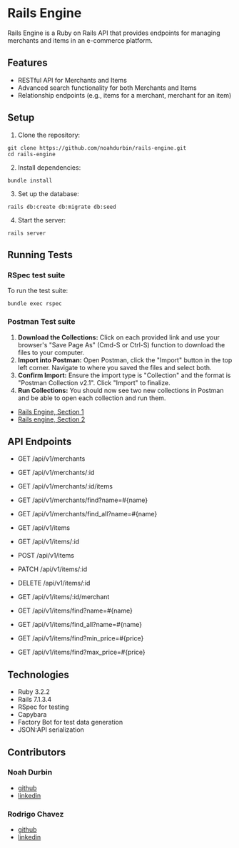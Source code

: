 # Rails Engine

Rails Engine is a Ruby on Rails API that provides endpoints for managing merchants and items in an e-commerce platform.

## Features

- RESTful API for Merchants and Items
- Advanced search functionality for both Merchants and Items
- Relationship endpoints (e.g., items for a merchant, merchant for an item)

## Setup

1. Clone the repository:

```
git clone https://github.com/noahdurbin/rails-engine.git
cd rails-engine
```

2. Install dependencies:

```
bundle install
```

3. Set up the database:

```
rails db:create db:migrate db:seed
```

4. Start the server:

```
rails server
```

## Running Tests

### RSpec test suite
To run the test suite:
```
bundle exec rspec
```

### Postman Test suite
1. **Download the Collections:** Click on each provided link and use your browser's "Save Page As" (Cmd-S or Ctrl-S) function to download the files to your computer.
2. **Import into Postman:** Open Postman, click the "Import" button in the top left corner. Navigate to where you saved the files and select both.
3. **Confirm Import:** Ensure the import type is "Collection" and the format is "Postman Collection v2.1". Click "Import" to finalize.
4. **Run Collections:** You should now see two new collections in Postman and be able to open each collection and run them.

- [Rails Engine, Section 1](https://backend.turing.edu/module3/projects/rails_engine_lite/RailsEngineSection1.postman_collection.json)
- [Rails engine, Section 2](https://backend.turing.edu/module3/projects/rails_engine_lite/RailsEngineSection2.postman_collection.json)

## API Endpoints

- GET /api/v1/merchants
- GET /api/v1/merchants/:id
- GET /api/v1/merchants/:id/items
- GET /api/v1/merchants/find?name=#{name}
- GET /api/v1/merchants/find_all?name=#{name}

- GET /api/v1/items
- GET /api/v1/items/:id
- POST /api/v1/items
- PATCH /api/v1/items/:id
- DELETE /api/v1/items/:id
- GET /api/v1/items/:id/merchant
- GET /api/v1/items/find?name=#{name}
- GET /api/v1/items/find_all?name=#{name}
- GET /api/v1/items/find?min_price=#{price}
- GET /api/v1/items/find?max_price=#{price}

## Technologies

- Ruby 3.2.2
- Rails 7.1.3.4
- RSpec for testing
- Capybara
- Factory Bot for test data generation
- JSON:API serialization

## Contributors

### Noah Durbin
- [github](https://github.com/noahdurbin)
- [linkedin](https://www.linkedin.com/in/noahdurbin/)
### Rodrigo Chavez
- [github](https://github.com/RodrigoACG)
- [linkedin](https://www.linkedin.com/in/rodrigo-chavez1/)
